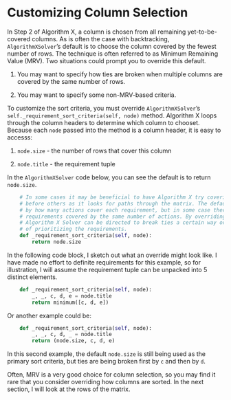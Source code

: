 # Customizing Column Selection

In Step 2 of Algorithm X, a column is chosen from all remaining yet-to-be-covered columns. As is often the case with backtracking, `AlgorithmXSolver`’s default is to choose the column covered by the fewest number of rows. The technique is often referred to as Minimum Remaining Value (MRV). Two situations could prompt you to override this default.

1. You may want to specify how ties are broken when multiple columns are covered by the same number of rows.

1. You may want to specify some non-MRV-based criteria.


To customize the sort criteria, you must override `AlgorithmXSolver`’s `self._requirement_sort_criteria(self, node)` method. Algorithm X loops through the column headers to determine which column to chooset. Because each `node` passed into the method is a column header, it is easy to accesss:

1. `node.size` - the number of rows that cover this column

1. `node.title` - the requirement tuple

In the `AlgorithmXSolver` code below, you can see the default is to return `node.size`.

```python
    # In some cases it may be beneficial to have Algorithm X try covering certain requirements
    # before others as it looks for paths through the matrix. The default is to sort the requirements
    # by how many actions cover each requirement, but in some case there might be several 
    # requirements covered by the same number of actions. By overriding this method, the
    # Algorithm X Solver can be directed to break ties a certain way or consider some other way
    # of prioritizing the requirements.
    def _requirement_sort_criteria(self, node):
        return node.size
```

In the following code block, I sketch out what an override might look like. I have made no effort to definite requirements for this example, so for illustration, I will assume the requirement tuple can be unpacked into 5 distinct elements.

```python
    def _requirement_sort_criteria(self, node):
        _, _, c, d, e = node.title
        return minimum([c, d, e])
```

Or another example could be:

```python
    def _requirement_sort_criteria(self, node):
        _, _, c, d, _ = node.title
        return (node.size, c, d, e)
```

In this second example, the default `node.size` is still being used as the primary sort criteria, but ties are being broken first by `c` and then by `d`.

Often, MRV is a very good choice for column selection, so you may find it rare that you consider overriding how columns are sorted. In the next section, I will look at the rows of the matrix.
